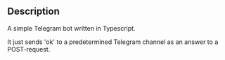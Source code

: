 ## Description

A simple Telegram bot written in Typescript.

It just sends 'ok' to a predetermined Telegram channel as an answer to a POST-request.
